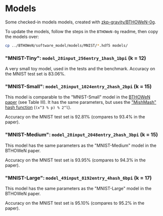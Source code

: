 # Models
 
Some checked-in models models, created with [zkp-gravity/BTHOWeN-0g](https://github.com/zkp-gravity/BTHOWeN-0g).

To update the models, follow the steps in the `BTHOWeN-0g` readme, then copy the models over:

```bash
cp ../BTHOWeN/software_model/models/MNIST/*.hdf5 models/
```

### "MNIST-Tiny": `model_28input_256entry_1hash_1bpi` (k = 12)

A very small toy model, used in the tests and the benchmark.
Accuracy on the MNIST test set is 83.06%.

### "MNIST-Small": `model_28input_1024entry_2hash_2bpi` (k = 15)

This model is comparable to the "MNIST-Small" model in the [BTHOWeN paper](https://arxiv.org/abs/2203.01479) (see Table III).
It has the same parameters, but uses the ["MishMash" hash function](https://hackmd.io/nCoxJCMlTqOr41_r1W4S9g?view#A-challenge-overcome-the-choice-of-hash-function) (`(x^3 % p) % 2^l`).

Accuracy on the MNIST test set is 92.81% (compares to 93.4% in the paper).

### "MNIST-Medium": `model_28input_2048entry_2hash_3bpi` (k = 15)

This model has the same parameters as the "MNIST-Medium" model in the BTHOWeN paper.

Accuracy on the MNIST test set is 93.95% (compares to 94.3% in the paper).

### "MNIST-Large": `model_49input_8192entry_4hash_6bpi` (k = 17)

This model has the same parameters as the "MNIST-Large" model in the BTHOWeN paper.

Accuracy on the MNIST test set is 95.10% (compares to 95.2% in the paper).